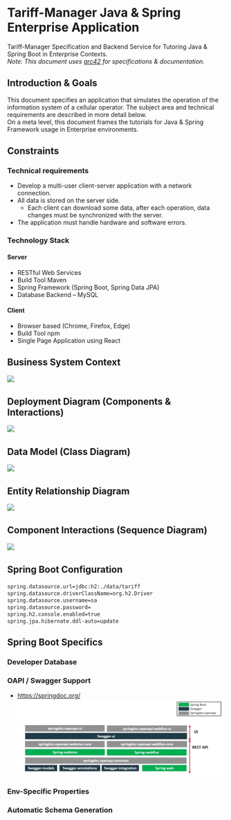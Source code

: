 # Tariff-Manager Java & Spring Enterprise Application

Tariff-Manager Specification and Backend Service for Tutoring Java & Spring Boot in Enterprise Contexts.  
_Note: This document uses [arc42](https://github.com/arc42) for specifications & documentation._

## Introduction & Goals

This document specifies an application that simulates the operation of the information system of a cellular operator. The subject area and technical requirements are described in more detail below.  
On a meta level, this document frames the tutorials for Java & Spring Framework usage in Enterprise environments.

## Constraints

### Technical requirements

* Develop a multi-user client-server application with a network connection.
* All data is stored on the server side. 
  * Each client can download some data, after each operation, data changes must be synchronized with the server.
* The application must handle hardware and software errors. 

### Technology Stack

#### Server

* RESTful Web Services
* Build Tool Maven
* Spring Framework (Spring Boot, Spring Data JPA)
* Database Backend – MySQL

#### Client

* Browser based (Chrome, Firefox, Edge)
* Build Tool npm
* Single Page Application using React

## Business System Context

<img src="https://user-images.githubusercontent.com/2828581/160578353-e8435cf0-3e6d-4c6f-939f-ba3d48ae8ec9.png" width="80%"/>

## Deployment Diagram (Components & Interactions)

<img src="https://user-images.githubusercontent.com/2828581/160689334-98d8ea9f-555f-41be-ad83-1636bd8e728e.png" width="80%"/>

## Data Model (Class Diagram)

<img src="https://user-images.githubusercontent.com/2828581/160578346-ac7083b8-121f-4cfc-91ab-b1f131166384.png" width="80%"/>

## Entity Relationship Diagram

<img src="https://user-images.githubusercontent.com/2828581/160866101-d4b623ec-42e0-4eb9-8c1e-eef597e1a580.png" width="100%"/>

## Component Interactions (Sequence Diagram) 

<img src="https://user-images.githubusercontent.com/2828581/160578355-7b4351e2-e8df-4db3-b6c8-fdb6984c3304.png" width="80%"/>

## Spring Boot Configuration

```
spring.datasource.url=jdbc:h2:./data/tariff
spring.datasource.driverClassName=org.h2.Driver
spring.datasource.username=sa
spring.datasource.password=
spring.h2.console.enabled=true
spring.jpa.hibernate.ddl-auto=update
```

## Spring Boot Specifics

### Developer Database

### OAPI / Swagger Support

* https://springdoc.org/
![img.png](docs/img/openapi-doc.png)

### Env-Specific Properties

### Automatic Schema Generation
